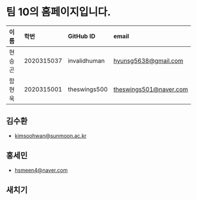 # 팀 10의 홈페이지입니다.

| 이름 | 학번 | GitHub ID | email |
|:----|:---|:---|:---|
| 현승곤 | 2020315037 | invalidhuman | hyunsg5638@gmail.com |
| 함현욱 | 2020315001 | theswings500 | theswings501@naver.com |

## 김수환
- kimsoohwan@sunmoon.ac.kr

## 홍세민
- hsmeen4@naver.com

## 새치기
